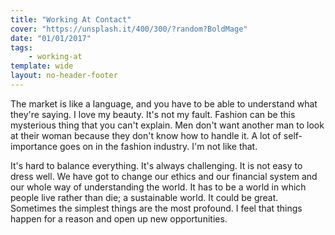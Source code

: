 ```yaml
---
title: "Working At Contact"
cover: "https://unsplash.it/400/300/?random?BoldMage"
date: "01/01/2017"
tags:
    - working-at
template: wide
layout: no-header-footer
---
```


The market is like a language, and you have to be able to understand what they're saying. I love my beauty. It's not my fault. Fashion can be this mysterious thing that you can't explain. Men don't want another man to look at their woman because they don't know how to handle it. A lot of self-importance goes on in the fashion industry. I'm not like that.

It's hard to balance everything. It's always challenging. It is not easy to dress well. We have got to change our ethics and our financial system and our whole way of understanding the world. It has to be a world in which people live rather than die; a sustainable world. It could be great. Sometimes the simplest things are the most profound. I feel that things happen for a reason and open up new opportunities.
